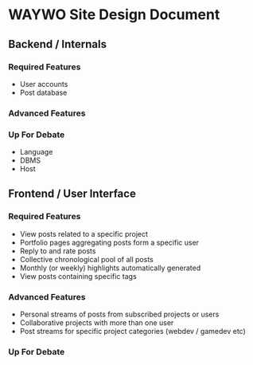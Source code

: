 # WAYWO Site Design Document

## Backend / Internals
### Required Features
* User accounts
* Post database

### Advanced Features


### Up For Debate
* Language
* DBMS
* Host

## Frontend / User Interface
### Required Features
* View posts related to a specific project
* Portfolio pages aggregating posts form a specific user
* Reply to and rate posts
* Collective chronological pool of all posts
* Monthly (or weekly) highlights automatically generated
* View posts containing specific tags

### Advanced Features
* Personal streams of posts from subscribed projects or users
* Collaborative projects with more than one user
* Post streams for specific project categories (webdev / gamedev etc)

### Up For Debate

